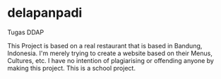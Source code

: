 # delapanpadi
Tugas DDAP

This Project is based on a real restaurant that is based in Bandung, Indonesia. I'm merely trying to create a website based on their Menus, Cultures, etc.
I have no intention of plagiarising or offending anyone by making this project. This is a school project.
